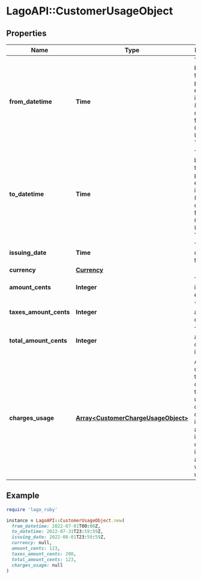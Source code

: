 # LagoAPI::CustomerUsageObject

## Properties

| Name | Type | Description | Notes |
| ---- | ---- | ----------- | ----- |
| **from_datetime** | **Time** | The lower bound of the billing period, expressed in the ISO 8601 datetime format in Coordinated Universal Time (UTC). |  |
| **to_datetime** | **Time** | The upper bound of the billing period, expressed in the ISO 8601 datetime format in Coordinated Universal Time (UTC). |  |
| **issuing_date** | **Time** | The date of creation of the invoice. |  |
| **currency** | [**Currency**](Currency.md) |  | [optional] |
| **amount_cents** | **Integer** | The amount in cents, tax excluded. |  |
| **taxes_amount_cents** | **Integer** | The tax amount in cents. |  |
| **total_amount_cents** | **Integer** | The total amount in cents, tax included. |  |
| **charges_usage** | [**Array&lt;CustomerChargeUsageObject&gt;**](CustomerChargeUsageObject.md) | Array of charges that comprise the current usage. It contains detailed information about individual charge items associated with the usage. |  |

## Example

```ruby
require 'lago_ruby'

instance = LagoAPI::CustomerUsageObject.new(
  from_datetime: 2022-07-01T00:00Z,
  to_datetime: 2022-07-31T23:59:59Z,
  issuing_date: 2022-08-01T23:59:59Z,
  currency: null,
  amount_cents: 123,
  taxes_amount_cents: 200,
  total_amount_cents: 123,
  charges_usage: null
)
```

